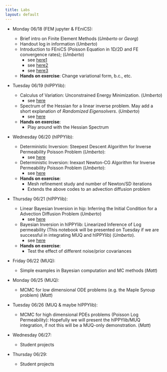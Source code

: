 ```yaml
---
title: Labs
layout: default
---
```


- Monday 06/18 (FEM jupyter & FEniCS):
  - Brief intro on Finite Element Methods (*Umberto* or *Georg*)
  - Handout log in information (*Umberto*)
  - Introduction to FEniCS (Poisson Equation in 1D/2D and FE convergence rates); (*Umberto*)
     - see [here1](https://uvilla.github.io/inverse17/02_IntroToFenics/Poisson1D.html)
     - see [here2](https://uvilla.github.io/inverse17/02_IntroToFenics/ConvergenceRates.html)
     - see [here3](https://uvilla.github.io/inverse17/02_IntroToFenics/Poisson2D.html)
  - **Hands on exercise**: Change variational form, b.c., etc.
  
- Tuesday 06/19 (hIPPYlib): 
  - Calculus of Variation: Unconstrained Energy Minimization. (*Umberto*)
    - see [here](https://uvilla.github.io/inverse17/04_UnconstrainedMinimization/UnconstrainedMinimization.html)
  - Spectrum of the Hessian for a linear inverse problem. May add a short explanation of *Randomized Eigensolvers*. (*Umberto*)
    - see [here](https://uvilla.github.io/inverse17/03_HessianSpectrum/HessianSpectrum.html)
  - **Hands on exercise**:
    - Play around with the Hessian Spectrum
  
- Wednesday 06/20 (hIPPYlib):
  - Deterministic Inversion: Steepest Descent Algorithm for Inverse Permeability Poisson Problem (*Umberto*):
    - see [here](https://uvilla.github.io/inverse17/05_Poisson_SD/Poisson_SD.html)
  - Deterministic Inversion: Inexaxt Newton-CG Algorithm for Inverse Permeability Poisson Problem (*Umberto*):
    - see [here](https://uvilla.github.io/inverse17/06_Poisson_INCG/Poisson_INCG.html)
  - **Hands on exercise**:
    - Mesh refinement study and number of Newton/SD iterations
    - Extends the above codes to an advection diffusion problem
    
- Thursday 06/21 (hIPPYlib):
  - Linear Bayesian Inversion in hip: Inferring the Initial Condition for a Advection Diffusion Problem (*Umberto*)
    - see [here](https://uvilla.github.io/inverse17/08_AddDivBayesian/AddDivBayesian.html)
  - Bayesian Inversion in hIPPYlib: Linearized Inference of Log permeability (This notebook will be presented on Tuesday if we are successful in integrating MUQ and hIPPYlib) (*Umberto*).
    - see [here](https://uvilla.github.io/inverse17/07_PoissonBayesian/PoissonBayesian.html)
  - **Hands on exercise**:
    - Test the effect of different noise/prior covariances
   
- Friday 06/22 (MUQ):
  - Simple examples in Bayesian computation and MC methods (*Matt*)
  
- Monday 06/25 (MUQ):
  - MCMC for low dimensional ODE problems (e.g. the Maple Syroup problem) (*Matt*)
  
- Tuesday 06/26 (MUQ & maybe hIPPYlib):
  - MCMC for high dimensional PDEs problems (Poisson Log Permeability): Hopefully we will present the hIPPYlib/MUQ integration, if not this will be a MUQ-only demonstration. (*Matt*)
  
- Wednesday 06/27:
  - Student projects
  
- Thursday 06/29:
  - Student projects
 

